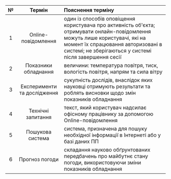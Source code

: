 |№|Термін|Пояснення терміну|
|:-:|:-:|:-|
|1|Online-повідомлення|один із способів оповіщення користувача про активність об'єкта; отримувати онлайн-повідомлення можуть лише користувачі, які на момент їх спрацювання авторизовані в системі; не зберігаються у системі після завершення сесії|
|2|Показники обладнання|величини: температура повітря, тиск, вологість повітря, напрям та сила вітру|
|3|Експерименти та дослідження|сукупність дослідів, внаслідок яких науковці отримують результати та роблять висновки щодо змін показників обладнання|
|4|Технічні запитання|текст, який користувач надсилає офісному працівнику за допомогою Online-повідомлення|
|5|Пошукова система|система, призначена для пошуку необхідної інформації в Інтернеті або у базі даних ПП|
|6|Прогноз погоди|складання науково обґрунтованих передбачень про майбутнє стану погоди, використовуючи зміни показників обладнання|
